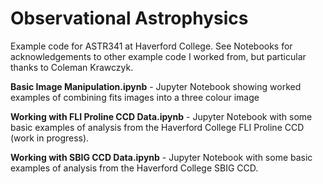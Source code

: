 # Observational Astrophysics

Example code for ASTR341 at Haverford College. See Notebooks for acknowledgements to other example code I worked from, but particular thanks to Coleman Krawczyk. 

<b>Basic Image Manipulation.ipynb</b> - Jupyter Notebook showing worked examples of combining fits images into a three colour image

<b>Working with FLI Proline CCD Data.ipynb</b> - Jupyter Notebook with some basic examples of analysis from the Haverford College FLI Proline CCD (work in progress). 

<b>Working with SBIG CCD Data.ipynb</b> - Jupyter Notebook with some basic examples of analysis from the Haverford College SBIG CCD. 
